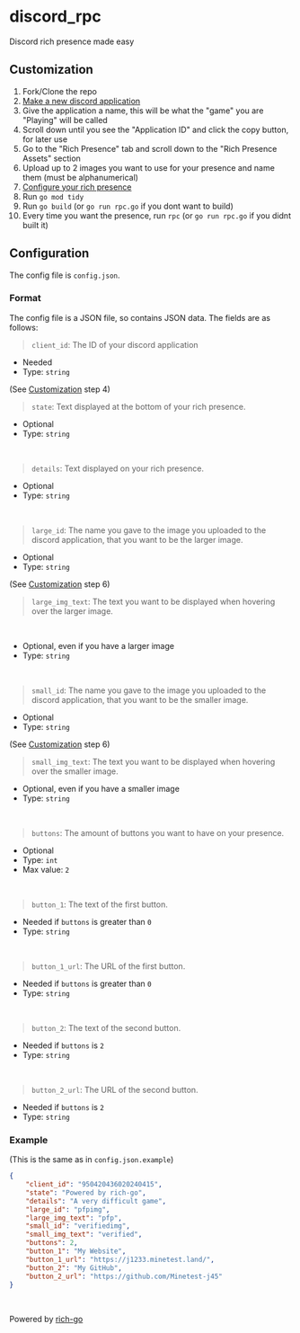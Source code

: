 # discord_rpc
Discord rich presence made easy

## Customization
1. Fork/Clone the repo
2. [Make a new discord application](https://discord.com/developers/applications)
3. Give the application a name, this will be what the "game" you are "Playing" will be called
4. Scroll down until you see the "Application ID" and click the copy button, for later use
5. Go to the "Rich Presence" tab and scroll down to the "Rich Presence Assets" section
6. Upload up to 2 images you want to use for your presence and name them (must be alphanumerical)
7. [Configure your rich presence](#configuration)
8. Run `go mod tidy`
9. Run `go build` (or `go run rpc.go` if you dont want to build)
10. Every time you want the presence, run `rpc` (or `go run rpc.go` if you didnt built it)

## Configuration
The config file is `config.json`.

### Format
The config file is a JSON file, so contains JSON data. The fields are as follows:

> `client_id`: The ID of your discord application

* Needed
* Type: `string`

(See [Customization](#customization) step 4)
<br>

> `state`: Text displayed at the bottom of your rich presence.

* Optional
* Type: `string`
<br>

> `details`: Text displayed on your rich presence.

* Optional
* Type: `string`
<br>

> `large_id`: The name you gave to the image you uploaded to the discord application, that you want to be the larger image.

* Optional
* Type: `string`

(See [Customization](#customization) step 6)
<br>

> `large_img_text`: The text you want to be displayed when hovering over the larger image.
<br>

* Optional, even if you have a larger image
* Type: `string`
<br>

> `small_id`: The name you gave to the image you uploaded to the discord application, that you want to be the smaller image.

* Optional
* Type: `string`

(See [Customization](#customization) step 6)
<br>

> `small_img_text`: The text you want to be displayed when hovering over the smaller image.

* Optional, even if you have a smaller image
* Type: `string`
<br>

> `buttons`: The amount of buttons you want to have on your presence.

* Optional
* Type: `int`
* Max value: `2`
<br>

> `button_1`: The text of the first button.

* Needed if `buttons` is greater than `0`
* Type: `string`
<br>

> `button_1_url`: The URL of the first button.

* Needed if `buttons` is greater than `0`
* Type: `string`
<br>

> `button_2`: The text of the second button.

* Needed if `buttons` is `2`
* Type: `string`
<br>

> `button_2_url`: The URL of the second button.

* Needed if `buttons` is `2`
* Type: `string`

### Example
(This is the same as in `config.json.example`)
```json
{
    "client_id": "950420436020240415",
    "state": "Powered by rich-go",
    "details": "A very difficult game",
    "large_id": "pfpimg",
    "large_img_text": "pfp",
    "small_id": "verifiedimg",
    "small_img_text": "verified",
    "buttons": 2,
    "button_1": "My Website",
    "button_1_url": "https://j1233.minetest.land/",
    "button_2": "My GitHub",
    "button_2_url": "https://github.com/Minetest-j45"
}
```
<br>

Powered by [rich-go](https://github.com/hugolgst/rich-go)